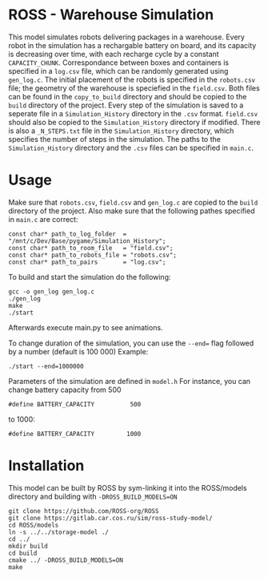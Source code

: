 # ROSS - Warehouse Simulation

This model simulates robots delivering packages in a warehouse. Every robot in the simulation has a rechargable battery on board, and its capacity is decreasing over time, with each recharge cycle by a constant `CAPACITY_CHUNK`. Correspondance between boxes and containers is specified in a `log.csv` file, which can be randomly generated using `gen_log.c`. The initial placement of the robots is specified in the `robots.csv` file; the geometry of the warehouse is speciefied in the `field.csv`. Both files can be found in the `copy_to_build` directory and should be copied to the `build` directory of the project. Every step of the simulation is saved to a seperate file in a `Simulation_History` directory in the `.csv` format. `field.csv` should also be copied to the `Simulation_History` directory if modified. There is also a `_N_STEPS.txt` file in the `Simulation_History` directory, which specifies the number of steps in the simulation. The paths to the `Simulation_History` directory and the `.csv` files can be specified in `main.c`.

# Usage
Make sure that `robots.csv`, `field.csv` and `gen_log.c` are copied to the `build` directory of the project.
Also make sure that the following pathes specified in `main.c` are correct:
``` shell
const char* path_to_log_folder  = "/mnt/c/Dev/Base/pygame/Simulation_History";
const char* path_to_room_file   = "field.csv";
const char* path_to_robots_file = "robots.csv";
const char* path_to_pairs       = "log.csv";
```

To build and start the simulation do the following:

``` shell
gcc -o gen_log gen_log.c
./gen_log
make
./start
```
Afterwards execute main.py to see animations.

To change duration of the simulation, you can use the `--end=` flag followed by a number (default is 100 000)
Example:
``` shell
./start --end=1000000
```
Parameters of the simulation are defined in `model.h`
For instance, you can change battery capacity from 500
``` shell
#define BATTERY_CAPACITY		  500
```
to 1000:
``` shell
#define BATTERY_CAPACITY		 1000
```

# Installation

This model can be built by ROSS by sym-linking it into the ROSS/models directory and building with `-DROSS_BUILD_MODELS=ON`

``` shell
git clone https://github.com/ROSS-org/ROSS
git clone https://gitlab.car.cos.ru/sim/ross-study-model/
cd ROSS/models
ln -s ../../storage-model ./
cd ../
mkdir build
cd build
cmake ../ -DROSS_BUILD_MODELS=ON
make
```
